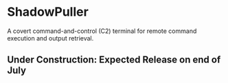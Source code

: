 # ShadowPuller
 A covert command-and-control (C2) terminal for remote command execution and output retrieval.

## Under Construction: Expected Release on end of July